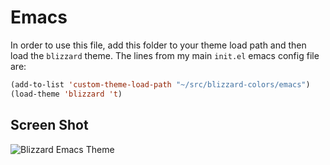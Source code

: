 # Emacs

In order to use this file, add this folder to your theme load path and then load
the `blizzard` theme. The lines from my main `init.el` emacs config file are:

```lisp
(add-to-list 'custom-theme-load-path "~/src/blizzard-colors/emacs")
(load-theme 'blizzard 't)
```

## Screen Shot

![Blizzard Emacs
Theme](https://github.com/kelsin/blizzard-colors/raw/master/emacs/emacs.png
"Blizzard Emacs Theme")
